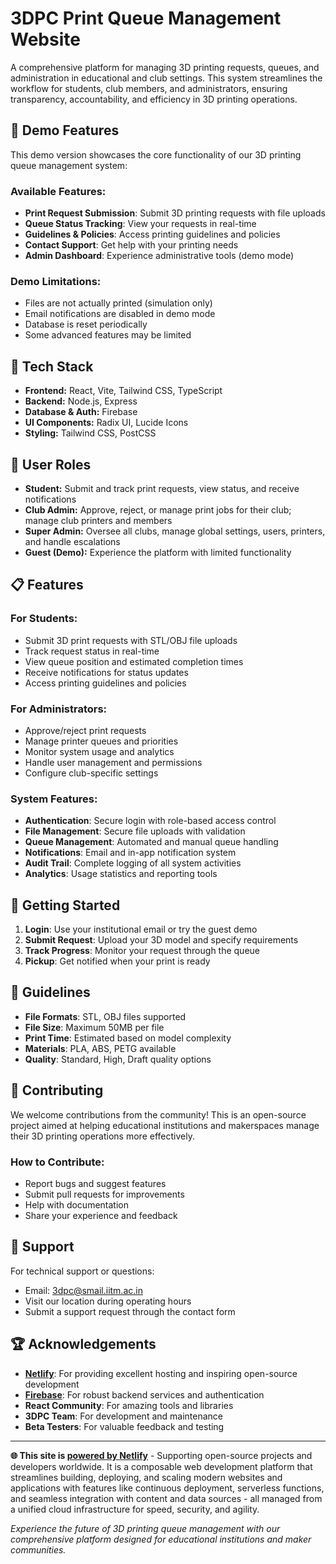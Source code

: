 <!-- @format -->

# 3DPC Print Queue Management Website

A comprehensive platform for managing 3D printing requests, queues, and administration in educational and club settings. This system streamlines the workflow for students, club members, and administrators, ensuring transparency, accountability, and efficiency in 3D printing operations.

## 🚀 Demo Features

This demo version showcases the core functionality of our 3D printing queue management system:

### Available Features:

- **Print Request Submission**: Submit 3D printing requests with file uploads
- **Queue Status Tracking**: View your requests in real-time
- **Guidelines & Policies**: Access printing guidelines and policies
- **Contact Support**: Get help with your printing needs
- **Admin Dashboard**: Experience administrative tools (demo mode)

### Demo Limitations:

- Files are not actually printed (simulation only)
- Email notifications are disabled in demo mode
- Database is reset periodically
- Some advanced features may be limited

## 🔧 Tech Stack

- **Frontend:** React, Vite, Tailwind CSS, TypeScript
- **Backend:** Node.js, Express
- **Database & Auth:** Firebase
- **UI Components:** Radix UI, Lucide Icons
- **Styling:** Tailwind CSS, PostCSS

## 👥 User Roles

- **Student:** Submit and track print requests, view status, and receive notifications
- **Club Admin:** Approve, reject, or manage print jobs for their club; manage club printers and members
- **Super Admin:** Oversee all clubs, manage global settings, users, printers, and handle escalations
- **Guest (Demo):** Experience the platform with limited functionality

## 📋 Features

### For Students:

- Submit 3D print requests with STL/OBJ file uploads
- Track request status in real-time
- View queue position and estimated completion times
- Receive notifications for status updates
- Access printing guidelines and policies

### For Administrators:

- Approve/reject print requests
- Manage printer queues and priorities
- Monitor system usage and analytics
- Handle user management and permissions
- Configure club-specific settings

### System Features:

- **Authentication**: Secure login with role-based access control
- **File Management**: Secure file uploads with validation
- **Queue Management**: Automated and manual queue handling
- **Notifications**: Email and in-app notification system
- **Audit Trail**: Complete logging of all system activities
- **Analytics**: Usage statistics and reporting tools

## 🌟 Getting Started

1. **Login**: Use your institutional email or try the guest demo
2. **Submit Request**: Upload your 3D model and specify requirements
3. **Track Progress**: Monitor your request through the queue
4. **Pickup**: Get notified when your print is ready

## 📝 Guidelines

- **File Formats**: STL, OBJ files supported
- **File Size**: Maximum 50MB per file
- **Print Time**: Estimated based on model complexity
- **Materials**: PLA, ABS, PETG available
- **Quality**: Standard, High, Draft quality options

## 🤝 Contributing

We welcome contributions from the community! This is an open-source project aimed at helping educational institutions and makerspaces manage their 3D printing operations more effectively.

### How to Contribute:

- Report bugs and suggest features
- Submit pull requests for improvements
- Help with documentation
- Share your experience and feedback

## 📧 Support

For technical support or questions:

- Email: 3dpc@smail.iitm.ac.in
- Visit our location during operating hours
- Submit a support request through the contact form

## 🏆 Acknowledgements

- **[Netlify](https://www.netlify.com/)**: For providing excellent hosting and inspiring open-source development
- **[Firebase](https://firebase.google.com/)**: For robust backend services and authentication
- **React Community**: For amazing tools and libraries
- **3DPC Team**: For development and maintenance
- **Beta Testers**: For valuable feedback and testing

---

**🌐 This site is [powered by Netlify](https://www.netlify.com/)** - Supporting open-source projects and developers worldwide. It is a composable web development platform that streamlines building, deploying, and scaling modern websites and applications with features like continuous deployment, serverless functions, and seamless integration with content and data sources - all managed from a unified cloud infrastructure for speed, security, and agility.

_Experience the future of 3D printing queue management with our comprehensive platform designed for educational institutions and maker communities._
